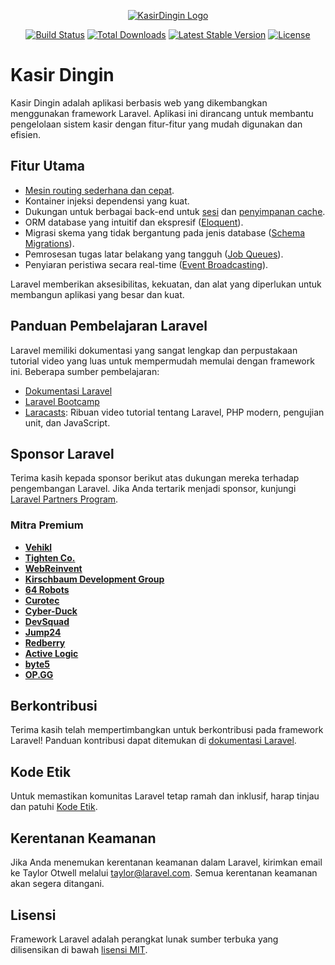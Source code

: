 <p align="center"><a href="/">
    <img src="assets/images/logokasir.png" alt="KasirDingin Logo" class="w-24 h-24">
</a></p>

<p align="center">
<a href="https://github.com/laravel/framework/actions"><img src="https://github.com/laravel/framework/workflows/tests/badge.svg" alt="Build Status"></a>
<a href="https://packagist.org/packages/laravel/framework"><img src="https://img.shields.io/packagist/dt/laravel/framework" alt="Total Downloads"></a>
<a href="https://packagist.org/packages/laravel/framework"><img src="https://img.shields.io/packagist/v/laravel/framework" alt="Latest Stable Version"></a>
<a href="https://packagist.org/packages/laravel/framework"><img src="https://img.shields.io/packagist/l/laravel/framework" alt="License"></a>
</p>

# Kasir Dingin

Kasir Dingin adalah aplikasi berbasis web yang dikembangkan menggunakan framework Laravel. Aplikasi ini dirancang untuk membantu pengelolaan sistem kasir dengan fitur-fitur yang mudah digunakan dan efisien.

## Fitur Utama

- [Mesin routing sederhana dan cepat](https://laravel.com/docs/routing).
- Kontainer injeksi dependensi yang kuat.
- Dukungan untuk berbagai back-end untuk [sesi](https://laravel.com/docs/session) dan [penyimpanan cache](https://laravel.com/docs/cache).
- ORM database yang intuitif dan ekspresif ([Eloquent](https://laravel.com/docs/eloquent)).
- Migrasi skema yang tidak bergantung pada jenis database ([Schema Migrations](https://laravel.com/docs/migrations)).
- Pemrosesan tugas latar belakang yang tangguh ([Job Queues](https://laravel.com/docs/queues)).
- Penyiaran peristiwa secara real-time ([Event Broadcasting](https://laravel.com/docs/broadcasting)).

Laravel memberikan aksesibilitas, kekuatan, dan alat yang diperlukan untuk membangun aplikasi yang besar dan kuat.

## Panduan Pembelajaran Laravel

Laravel memiliki dokumentasi yang sangat lengkap dan perpustakaan tutorial video yang luas untuk mempermudah memulai dengan framework ini. Beberapa sumber pembelajaran:

- [Dokumentasi Laravel](https://laravel.com/docs)
- [Laravel Bootcamp](https://bootcamp.laravel.com)
- [Laracasts](https://laracasts.com): Ribuan video tutorial tentang Laravel, PHP modern, pengujian unit, dan JavaScript.

## Sponsor Laravel

Terima kasih kepada sponsor berikut atas dukungan mereka terhadap pengembangan Laravel. Jika Anda tertarik menjadi sponsor, kunjungi [Laravel Partners Program](https://partners.laravel.com).

### Mitra Premium

- **[Vehikl](https://vehikl.com/)**
- **[Tighten Co.](https://tighten.co)**
- **[WebReinvent](https://webreinvent.com/)**
- **[Kirschbaum Development Group](https://kirschbaumdevelopment.com)**
- **[64 Robots](https://64robots.com)**
- **[Curotec](https://www.curotec.com/services/technologies/laravel/)**
- **[Cyber-Duck](https://cyber-duck.co.uk)**
- **[DevSquad](https://devsquad.com/hire-laravel-developers)**
- **[Jump24](https://jump24.co.uk)**
- **[Redberry](https://redberry.international/laravel/)**
- **[Active Logic](https://activelogic.com)**
- **[byte5](https://byte5.de)**
- **[OP.GG](https://op.gg)**

## Berkontribusi

Terima kasih telah mempertimbangkan untuk berkontribusi pada framework Laravel! Panduan kontribusi dapat ditemukan di [dokumentasi Laravel](https://laravel.com/docs/contributions).

## Kode Etik

Untuk memastikan komunitas Laravel tetap ramah dan inklusif, harap tinjau dan patuhi [Kode Etik](https://laravel.com/docs/contributions#code-of-conduct).

## Kerentanan Keamanan

Jika Anda menemukan kerentanan keamanan dalam Laravel, kirimkan email ke Taylor Otwell melalui [taylor@laravel.com](mailto:taylor@laravel.com). Semua kerentanan keamanan akan segera ditangani.

## Lisensi

Framework Laravel adalah perangkat lunak sumber terbuka yang dilisensikan di bawah [lisensi MIT](https://opensource.org/licenses/MIT).
